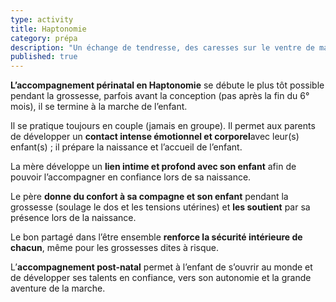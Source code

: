 ```yaml
---
type: activity
title: Haptonomie
category: prépa
description: "Un échange de tendresse, des caresses sur le ventre de maman, et bébé se laisse guider vers les mains de papa qui l‘appelle."
published: true
---
```



**L’accompagnement périnatal en Haptonomie** se débute le plus tôt possible pendant la grossesse, parfois avant la conception (pas après la fin du 6° mois), il se termine à la marche de l’enfant.

Il se pratique toujours en couple (jamais en groupe). Il permet aux parents de développer un **contact intense émotionnel et corporel**avec leur(s) enfant(s) ; il prépare la naissance et l’accueil de l’enfant.

La mère développe un **lien intime et profond avec son enfant** afin de pouvoir  l’accompagner  en confiance lors de sa naissance.

Le père  **donne du confort à sa compagne et son enfant**  pendant la grossesse (soulage le dos et les tensions utérines)  et **les soutient** par sa présence lors de la naissance. 

Le bon partagé dans  l’être ensemble **renforce la sécurité intérieure de chacun**, même pour les grossesses dites à risque.

L’**accompagnement post-natal** permet à l’enfant de s’ouvrir au monde et de développer ses talents en confiance, vers son autonomie et la grande aventure de la marche.
